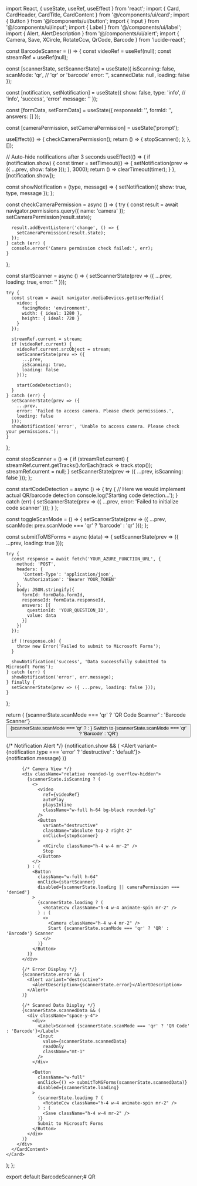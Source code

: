 import React, { useState, useRef, useEffect } from 'react';
import { Card, CardHeader, CardTitle, CardContent } from '@/components/ui/card';
import { Button } from '@/components/ui/button';
import { Input } from '@/components/ui/input';
import { Label } from '@/components/ui/label';
import { Alert, AlertDescription } from '@/components/ui/alert';
import { Camera, Save, XCircle, RotateCcw, QrCode, Barcode } from 'lucide-react';

const BarcodeScanner = () => {
  const videoRef = useRef(null);
  const streamRef = useRef(null);
  
  const [scannerState, setScannerState] = useState({
    isScanning: false,
    scanMode: 'qr', // 'qr' or 'barcode'
    error: '',
    scannedData: null,
    loading: false
  });

  const [notification, setNotification] = useState({
    show: false,
    type: 'info', // 'info', 'success', 'error'
    message: ''
  });

  const [formData, setFormData] = useState({
    responseId: '',
    formId: '',
    answers: []
  });

  const [cameraPermission, setCameraPermission] = useState('prompt');

  useEffect(() => {
    checkCameraPermission();
    return () => {
      stopScanner();
    };
  }, []);

  // Auto-hide notifications after 3 seconds
  useEffect(() => {
    if (notification.show) {
      const timer = setTimeout(() => {
        setNotification(prev => ({ ...prev, show: false }));
      }, 3000);
      return () => clearTimeout(timer);
    }
  }, [notification.show]);

  const showNotification = (type, message) => {
    setNotification({
      show: true,
      type,
      message
    });
  };

  const checkCameraPermission = async () => {
    try {
      const result = await navigator.permissions.query({ name: 'camera' });
      setCameraPermission(result.state);
      
      result.addEventListener('change', () => {
        setCameraPermission(result.state);
      });
    } catch (err) {
      console.error('Camera permission check failed:', err);
    }
  };

  const startScanner = async () => {
    setScannerState(prev => ({ ...prev, loading: true, error: '' }));
    
    try {
      const stream = await navigator.mediaDevices.getUserMedia({
        video: { 
          facingMode: 'environment',
          width: { ideal: 1280 },
          height: { ideal: 720 }
        }
      });
      
      streamRef.current = stream;
      if (videoRef.current) {
        videoRef.current.srcObject = stream;
        setScannerState(prev => ({ 
          ...prev, 
          isScanning: true, 
          loading: false 
        }));
        
        startCodeDetection();
      }
    } catch (err) {
      setScannerState(prev => ({
        ...prev,
        error: 'Failed to access camera. Please check permissions.',
        loading: false
      }));
      showNotification('error', 'Unable to access camera. Please check your permissions.');
    }
  };

  const stopScanner = () => {
    if (streamRef.current) {
      streamRef.current.getTracks().forEach(track => track.stop());
      streamRef.current = null;
    }
    setScannerState(prev => ({ ...prev, isScanning: false }));
  };

  const startCodeDetection = async () => {
    try {
      // Here we would implement actual QR/barcode detection
      console.log('Starting code detection...');
    } catch (err) {
      setScannerState(prev => ({
        ...prev,
        error: 'Failed to initialize code scanner'
      }));
    }
  };

  const toggleScanMode = () => {
    setScannerState(prev => ({
      ...prev,
      scanMode: prev.scanMode === 'qr' ? 'barcode' : 'qr'
    }));
  };

  const submitToMSForms = async (data) => {
    setScannerState(prev => ({ ...prev, loading: true }));
    
    try {
      const response = await fetch('YOUR_AZURE_FUNCTION_URL', {
        method: 'POST',
        headers: {
          'Content-Type': 'application/json',
          'Authorization': 'Bearer YOUR_TOKEN'
        },
        body: JSON.stringify({
          formId: formData.formId,
          responseId: formData.responseId,
          answers: [{
            questionId: 'YOUR_QUESTION_ID',
            value: data
          }]
        })
      });

      if (!response.ok) {
        throw new Error('Failed to submit to Microsoft Forms');
      }

      showNotification('success', 'Data successfully submitted to Microsoft Forms');
    } catch (err) {
      showNotification('error', err.message);
    } finally {
      setScannerState(prev => ({ ...prev, loading: false }));
    }
  };

  return (
    <Card className="w-full max-w-2xl mx-auto">
      <CardHeader>
        <CardTitle className="flex justify-between items-center">
          <span>{scannerState.scanMode === 'qr' ? 'QR Code Scanner' : 'Barcode Scanner'}</span>
          <Button variant="outline" size="sm" onClick={toggleScanMode}>
            {scannerState.scanMode === 'qr' ? 
              <QrCode className="h-4 w-4 mr-2" /> : 
              <Barcode className="h-4 w-4 mr-2" />
            }
            Switch to {scannerState.scanMode === 'qr' ? 'Barcode' : 'QR'}
          </Button>
        </CardTitle>
      </CardHeader>
      <CardContent>
        <div className="space-y-6">
          {/* Notification Alert */}
          {notification.show && (
            <Alert variant={notification.type === 'error' ? 'destructive' : 'default'}>
              <AlertDescription>{notification.message}</AlertDescription>
            </Alert>
          )}

          {/* Camera View */}
          <div className="relative rounded-lg overflow-hidden">
            {scannerState.isScanning ? (
              <>
                <video 
                  ref={videoRef} 
                  autoPlay 
                  playsInline 
                  className="w-full h-64 bg-black rounded-lg"
                />
                <Button
                  variant="destructive"
                  className="absolute top-2 right-2"
                  onClick={stopScanner}
                >
                  <XCircle className="h-4 w-4 mr-2" />
                  Stop
                </Button>
              </>
            ) : (
              <Button 
                className="w-full h-64"
                onClick={startScanner}
                disabled={scannerState.loading || cameraPermission === 'denied'}
              >
                {scannerState.loading ? (
                  <RotateCcw className="h-4 w-4 animate-spin mr-2" />
                ) : (
                  <>
                    <Camera className="h-4 w-4 mr-2" />
                    Start {scannerState.scanMode === 'qr' ? 'QR' : 'Barcode'} Scanner
                  </>
                )}
              </Button>
            )}
          </div>

          {/* Error Display */}
          {scannerState.error && (
            <Alert variant="destructive">
              <AlertDescription>{scannerState.error}</AlertDescription>
            </Alert>
          )}

          {/* Scanned Data Display */}
          {scannerState.scannedData && (
            <div className="space-y-4">
              <div>
                <Label>Scanned {scannerState.scanMode === 'qr' ? 'QR Code' : 'Barcode'}</Label>
                <Input
                  value={scannerState.scannedData}
                  readOnly
                  className="mt-1"
                />
              </div>
              
              <Button 
                className="w-full"
                onClick={() => submitToMSForms(scannerState.scannedData)}
                disabled={scannerState.loading}
              >
                {scannerState.loading ? (
                  <RotateCcw className="h-4 w-4 animate-spin mr-2" />
                ) : (
                  <Save className="h-4 w-4 mr-2" />
                )}
                Submit to Microsoft Forms
              </Button>
            </div>
          )}
        </div>
      </CardContent>
    </Card>
  );
};

export default BarcodeScanner;# QR
